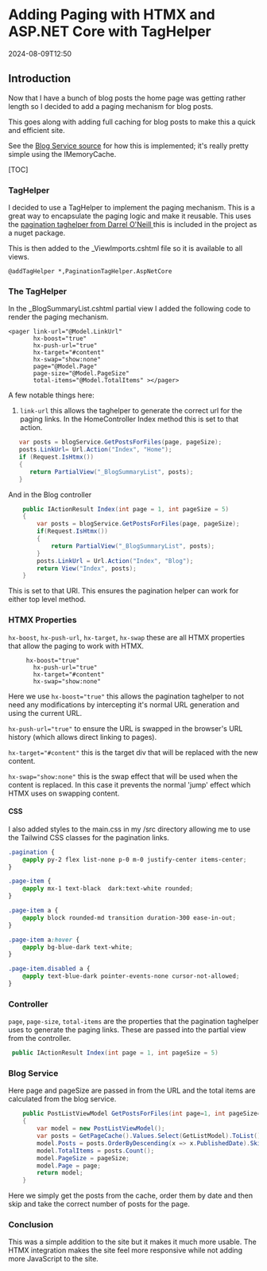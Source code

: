 ﻿# Adding Paging with HTMX and ASP.NET Core with TagHelper

<!--category-- ASP.NET, HTMX -->
<datetime class="hidden">2024-08-09T12:50</datetime>

## Introduction
Now that I have a bunch of blog posts the home page was getting rather length so I decided to add a paging mechanism for blog posts. 

This goes along with adding full caching for blog posts to make this a quick and efficient site.

See the [Blog Service source](https://github.com/scottgal/mostlylucidweb/blob/main/Mostlylucid/Services/Markdown/BlogService.cs) for how this is implemented; it's really pretty simple using the IMemoryCache.

[TOC]

### TagHelper
I decided to use a TagHelper to implement the paging mechanism. This is a great way to encapsulate the paging logic and make it reusable.
This uses the [pagination taghelper from Darrel O'Neill ](https://github.com/darrel-oneil/PaginationTagHelper) this is included in the project as a nuget package.

This is then added to the _ViewImports.cshtml file so it is available to all views.

```razor
@addTagHelper *,PaginationTagHelper.AspNetCore
```

### The TagHelper
In the _BlogSummaryList.cshtml partial view I added the following code to render the paging mechanism.

```razor
<pager link-url="@Model.LinkUrl"
       hx-boost="true"
       hx-push-url="true"
       hx-target="#content"
       hx-swap="show:none"
       page="@Model.Page"
       page-size="@Model.PageSize"
       total-items="@Model.TotalItems" ></pager>
```

A few notable things here:
1. `link-url` this allows the taghelper to generate the correct url for the paging links. In the HomeController Index method this is set to that action.
```csharp
   var posts = blogService.GetPostsForFiles(page, pageSize);
   posts.LinkUrl= Url.Action("Index", "Home");
   if (Request.IsHtmx())
   {
      return PartialView("_BlogSummaryList", posts);
   }
```
And in the Blog controller 
```csharp
    public IActionResult Index(int page = 1, int pageSize = 5)
    {
        var posts = blogService.GetPostsForFiles(page, pageSize);
        if(Request.IsHtmx())
        {
            return PartialView("_BlogSummaryList", posts);
        }
        posts.LinkUrl = Url.Action("Index", "Blog");
        return View("Index", posts);
    }
```

This is set to that URl. This ensures the pagination helper can work for either top level method. 

### HTMX Properties
`hx-boost`, `hx-push-url`, `hx-target`, `hx-swap` these are all HTMX properties that allow the paging to work with HTMX.
```razor
     hx-boost="true"
       hx-push-url="true"
       hx-target="#content"
       hx-swap="show:none"
```
Here we use `hx-boost="true"` this allows the pagination taghelper to not need any modifications by intercepting it's normal URL generation and using the current URL.

`hx-push-url="true"` to ensure the URL is swapped in the browser's URL history (which allows direct linking to pages).

`hx-target="#content"` this is the target div that will be replaced with the new content.

`hx-swap="show:none"` this is the swap effect that will be used when the content is replaced. In this case it prevents the normal 'jump' effect which HTMX uses on swapping content.

#### CSS
I also added styles to the main.css in my /src directory allowing me to use the Tailwind CSS classes for the pagination links.
```css
.pagination {
    @apply py-2 flex list-none p-0 m-0 justify-center items-center;
}

.page-item {
    @apply mx-1 text-black  dark:text-white rounded;
}

.page-item a {
    @apply block rounded-md transition duration-300 ease-in-out;
}

.page-item a:hover {
    @apply bg-blue-dark text-white;
}

.page-item.disabled a {
    @apply text-blue-dark pointer-events-none cursor-not-allowed;
}

```

### Controller
`page`, `page-size`, `total-items` are the properties that the pagination taghelper uses to generate the paging links.
These are passed into the partial view from the controller.
```csharp
 public IActionResult Index(int page = 1, int pageSize = 5)
```

### Blog Service
Here page and pageSize are passed in from the URL and the total items are calculated from the blog service.

```csharp
    public PostListViewModel GetPostsForFiles(int page=1, int pageSize=10)
    {
        var model = new PostListViewModel();
        var posts = GetPageCache().Values.Select(GetListModel).ToList();
        model.Posts = posts.OrderByDescending(x => x.PublishedDate).Skip((page - 1) * pageSize).Take(pageSize).ToList();
        model.TotalItems = posts.Count();
        model.PageSize = pageSize;
        model.Page = page;
        return model;
    }
```
 Here we simply get the posts from the cache, order them by date and then skip and take the correct number of posts for the page.

### Conclusion
This was a simple addition to the site but it makes it much more usable. The HTMX integration makes the site feel more responsive while not adding more JavaScript to the site.
```